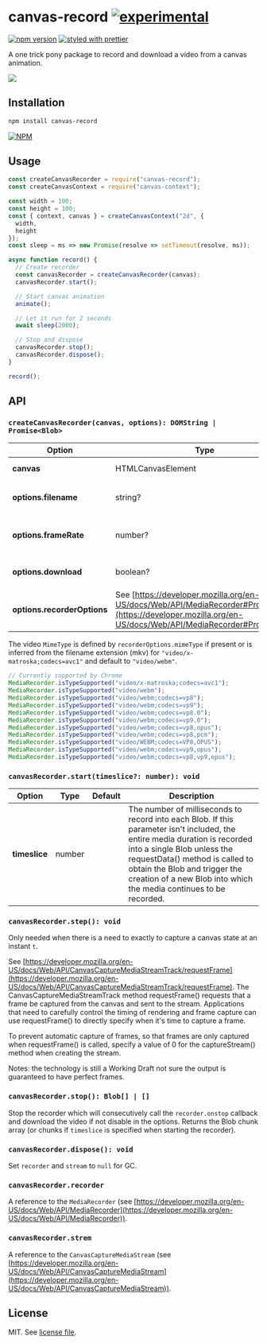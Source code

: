 # canvas-record [![experimental](http://badges.github.io/stability-badges/dist/experimental.svg)](http://github.com/badges/stability-badges)

[![npm version](https://badge.fury.io/js/canvas-record.svg)](https://www.npmjs.com/package/canvas-record)
[![styled with prettier](https://img.shields.io/badge/styled_with-prettier-ff69b4.svg)](https://github.com/prettier/prettier)

A one trick pony package to record and download a video from a canvas animation.

![](https://raw.githubusercontent.com/dmnsgn/canvas-record/master/screenshot.gif)

## Installation

```bash
npm install canvas-record
```

[![NPM](https://nodei.co/npm/canvas-record.png)](https://nodei.co/npm/canvas-record/)

## Usage

```js
const createCanvasRecorder = require("canvas-record");
const createCanvasContext = require("canvas-context");

const width = 100;
const height = 100;
const { context, canvas } = createCanvasContext("2d", {
  width,
  height
});
const sleep = ms => new Promise(resolve => setTimeout(resolve, ms));

async function record() {
  // Create recorder
  const canvasRecorder = createCanvasRecorder(canvas);
  canvasRecorder.start();

  // Start canvas animation
  animate();

  // Let it run for 2 seconds
  await sleep(2000);

  // Stop and dispose
  canvasRecorder.stop();
  canvasRecorder.dispose();
}

record();
```

## API

### `createCanvasRecorder(canvas, options): DOMString | Promise<Blob>`

| Option                      | Type                                                                                                                                                        | Default                                | Description                                |
| --------------------------- | ----------------------------------------------------------------------------------------------------------------------------------------------------------- | -------------------------------------- | ------------------------------------------ |
| **canvas**                  | HTMLCanvasElement                                                                                                                                           |                                        | The canvas element                         |
| **options.filename**        | string?                                                                                                                                                     | `Recording YYYY-MM-DD at HH.MM.SS.png` | File name                                  |
| **options.frameRate**       | number?                                                                                                                                                     | 25                                     | The frame rate used by the `MediaRecorder` |
| **options.download**        | boolean?                                                                                                                                                    | true                                   | Automatically download the recording       |
| **options.recorderOptions** | See [https://developer.mozilla.org/en-US/docs/Web/API/MediaRecorder#Properties](https://developer.mozilla.org/en-US/docs/Web/API/MediaRecorder#Properties)? | true                                   | The `MediaRecorder` options.               |

The video `MimeType` is defined by `recorderOptions.mimeType` if present or is inferred from the filename extension (mkv) for `"video/x-matroska;codecs=avc1"` and default to `"video/webm"`.

```js
// Currently supported by Chrome
MediaRecorder.isTypeSupported("video/x-matroska;codecs=avc1");
MediaRecorder.isTypeSupported("video/webm");
MediaRecorder.isTypeSupported("video/webm;codecs=vp8");
MediaRecorder.isTypeSupported("video/webm;codecs=vp9");
MediaRecorder.isTypeSupported("video/webm;codecs=vp8.0");
MediaRecorder.isTypeSupported("video/webm;codecs=vp9.0");
MediaRecorder.isTypeSupported("video/webm;codecs=vp8,opus");
MediaRecorder.isTypeSupported("video/webm;codecs=vp8,pcm");
MediaRecorder.isTypeSupported("video/WEBM;codecs=VP8,OPUS");
MediaRecorder.isTypeSupported("video/webm;codecs=vp9,opus");
MediaRecorder.isTypeSupported("video/webm;codecs=vp8,vp9,opus");
```

### `canvasRecorder.start(timeslice?: number): void`

| Option        | Type   | Default | Description                                                                                                                                                                                                                                                                                        |
| ------------- | ------ | ------- | -------------------------------------------------------------------------------------------------------------------------------------------------------------------------------------------------------------------------------------------------------------------------------------------------- |
| **timeslice** | number |         | The number of milliseconds to record into each Blob. If this parameter isn't included, the entire media duration is recorded into a single Blob unless the requestData() method is called to obtain the Blob and trigger the creation of a new Blob into which the media continues to be recorded. |

### `canvasRecorder.step(): void`

Only needed when there is a need to exactly to capture a canvas state at an instant `t`.

See [https://developer.mozilla.org/en-US/docs/Web/API/CanvasCaptureMediaStreamTrack/requestFrame](https://developer.mozilla.org/en-US/docs/Web/API/CanvasCaptureMediaStreamTrack/requestFrame).
The CanvasCaptureMediaStreamTrack method requestFrame() requests that a frame be captured from the canvas and sent to the stream. Applications that need to carefully control the timing of rendering and frame capture can use requestFrame() to directly specify when it's time to capture a frame.

To prevent automatic capture of frames, so that frames are only captured when requestFrame() is called, specify a value of 0 for the captureStream() method when creating the stream.

Notes: the technology is still a Working Draft not sure the output is guaranteed to have perfect frames.

### `canvasRecorder.stop(): Blob[] | []`

Stop the recorder which will consecutively call the `recorder.onstop` callback and download the video if not disable in the options.
Returns the Blob chunk array (or chunks if `timeslice` is specified when starting the recorder).

### `canvasRecorder.dispose(): void`

Set `recorder` and `stream` to `null` for GC.

### `canvasRecorder.recorder`

A reference to the `MediaRecorder` (see [https://developer.mozilla.org/en-US/docs/Web/API/MediaRecorder](https://developer.mozilla.org/en-US/docs/Web/API/MediaRecorder)).

### `canvasRecorder.strem`

A reference to the `CanvasCaptureMediaStream` (see [https://developer.mozilla.org/en-US/docs/Web/API/CanvasCaptureMediaStream](https://developer.mozilla.org/en-US/docs/Web/API/CanvasCaptureMediaStream)).

## License

MIT. See [license file](https://github.com/dmnsgn/canvas-record/blob/master/LICENSE.md).
